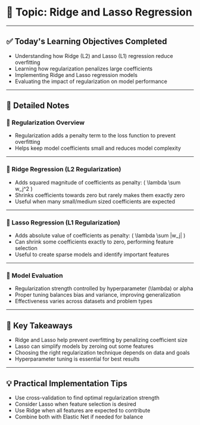 # 📘 Topic: Ridge and Lasso Regression

---

## ✅ Today's Learning Objectives Completed

- Understanding how Ridge (L2) and Lasso (L1) regression reduce overfitting  
- Learning how regularization penalizes large coefficients  
- Implementing Ridge and Lasso regression models  
- Evaluating the impact of regularization on model performance  

---

## 📝 Detailed Notes

### 🔹 Regularization Overview

- Regularization adds a penalty term to the loss function to prevent overfitting  
- Helps keep model coefficients small and reduces model complexity  

---

### 🔹 Ridge Regression (L2 Regularization)

- Adds squared magnitude of coefficients as penalty: \( \lambda \sum w_j^2 \)  
- Shrinks coefficients towards zero but rarely makes them exactly zero  
- Useful when many small/medium sized coefficients are expected  

---

### 🔹 Lasso Regression (L1 Regularization)

- Adds absolute value of coefficients as penalty: \( \lambda \sum |w_j| \)  
- Can shrink some coefficients exactly to zero, performing feature selection  
- Useful to create sparse models and identify important features  

---

### 🔹 Model Evaluation

- Regularization strength controlled by hyperparameter \(\lambda\) or alpha  
- Proper tuning balances bias and variance, improving generalization  
- Effectiveness varies across datasets and problem types  

---

## 🔑 Key Takeaways

- Ridge and Lasso help prevent overfitting by penalizing coefficient size  
- Lasso can simplify models by zeroing out some features  
- Choosing the right regularization technique depends on data and goals  
- Hyperparameter tuning is essential for best results  

---

## 💡 Practical Implementation Tips

- Use cross-validation to find optimal regularization strength  
- Consider Lasso when feature selection is desired  
- Use Ridge when all features are expected to contribute  
- Combine both with Elastic Net if needed for balance  
